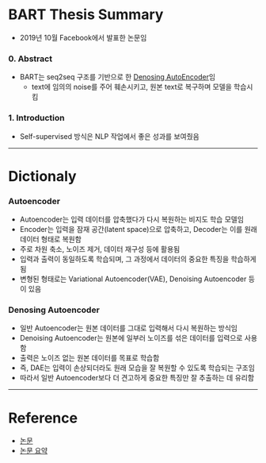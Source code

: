 
# BART Thesis Summary 

- 2019년 10월 Facebook에서 발표한 논문임

### 0. Abstract

- BART는 seq2seq 구조를 기반으로 한 [Denosing AutoEncoder](#denosing-autoencoder)임
    - text에 임의의 noise를 주어 훼손시키고, 원본 text로 복구하며 모델을 학습시킴

### 1. Introduction

- Self-supervised 방식은 NLP 작업에서 좋은 성과를 보여줬음




---

# Dictionaly

### Autoencoder

- Autoencoder는 입력 데이터를 압축했다가 다시 복원하는 비지도 학습 모델임
- Encoder는 입력을 잠재 공간(latent space)으로 압축하고, Decoder는 이를 원래 데이터 형태로 복원함
- 주로 차원 축소, 노이즈 제거, 데이터 재구성 등에 활용됨
- 입력과 출력이 동일하도록 학습되며, 그 과정에서 데이터의 중요한 특징을 학습하게 됨
- 변형된 형태로는 Variational Autoencoder(VAE), Denoising Autoencoder 등이 있음

### Denosing Autoencoder

- 일반 Autoencoder는 원본 데이터를 그대로 입력해서 다시 복원하는 방식임
- Denoising Autoencoder는 원본에 일부러 노이즈를 섞은 데이터를 입력으로 사용함
- 출력은 노이즈 없는 원본 데이터를 목표로 학습함
- 즉, DAE는 입력이 손상되더라도 원래 모습을 잘 복원할 수 있도록 학습되는 구조임
- 따라서 일반 Autoencoder보다 더 견고하게 중요한 특징만 잘 추출하는 데 유리함




---

# Reference

- [논문](https://arxiv.org/pdf/1910.13461)
- [논문 요약](https://velog.io/@tobigs-nlp/BART-Denoising-Sequence-to-Sequence-Pre-training-for-Natural-Language-Generation-Translation-and-Comprehension)